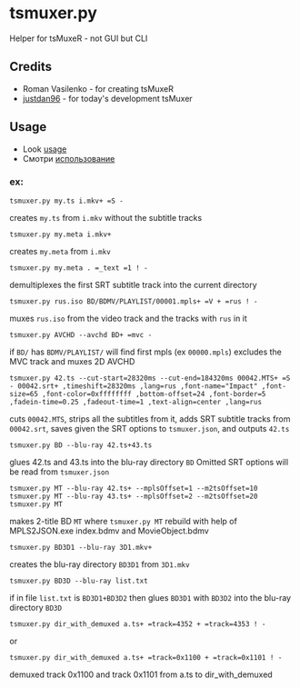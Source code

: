 # tsmuxer.py
Helper for tsMuxeR - not GUI but CLI
## Credits
- Roman Vasilenko - for creating tsMuxeR 
- [justdan96](https://github.com/justdan96/tsMuxer) - for today's development tsMuxer
## Usage
- Look [usage](https://github.com/abakum/tsmuxerCLI/blob/master/usage.eng.txt)
- Смотри [использование](https://github.com/abakum/tsmuxerCLI/blob/master/usage.rus.txt)

### ex:

```
tsmuxer.py my.ts i.mkv+ =S -
```
creates `my.ts` from `i.mkv` without the subtitle tracks
```
tsmuxer.py my.meta i.mkv+
```
creates `my.meta` from `i.mkv`
```
tsmuxer.py my.meta . =_text =1 ! -
```
demultiplexes the first SRT subtitle track into the current directory
```
tsmuxer.py rus.iso BD/BDMV/PLAYLIST/00001.mpls+ =V + =rus ! -
```
muxes `rus.iso` from the video track and the tracks with `rus` in it
```
tsmuxer.py AVCHD --avchd BD+ =mvc -
```
if `BD/` has `BDMV/PLAYLIST/` will find first mpls (ex `00000.mpls`) excludes the MVC track and muxes 2D AVCHD
```
tsmuxer.py 42.ts --cut-start=28320ms --cut-end=184320ms 00042.MTS+ =S - 00042.srt+ ,timeshift=28320ms ,lang=rus ,font-name="Impact" ,font-size=65 ,font-color=0xffffffff ,bottom-offset=24 ,font-border=5 ,fadein-time=0.25 ,fadeout-time=1 ,text-align=center ,lang=rus
```
cuts `00042.MTS`, strips all the subtitles from it, adds SRT subtitle tracks from `00042.srt`, saves given the SRT options to `tsmuxer.json`, and outputs `42.ts`
```
tsmuxer.py BD --blu-ray 42.ts+43.ts
```
glues 42.ts and 43.ts into the blu-ray directory `BD` Omitted SRT options will be read from `tsmuxer.json`
```
tsmuxer.py MT --blu-ray 42.ts+ --mplsOffset=1 --m2tsOffset=10 
tsmuxer.py MT --blu-ray 43.ts+ --mplsOffset=2 --m2tsOffset=20 
tsmuxer.py MT
```
makes 2-title BD `MT` where `tsmuxer.py MT` rebuild with help of  MPLS2JSON.exe index.bdmv and MovieObject.bdmv
```
tsmuxer.py BD3D1 --blu-ray 3D1.mkv+
```
creates the blu-ray directory `BD3D1` from `3D1.mkv`
```
tsmuxer.py BD3D --blu-ray list.txt
```
if in file `list.txt` is `BD3D1+BD3D2` then glues `BD3D1` with `BD3D2` into the blu-ray directory `BD3D`

```
tsmuxer.py dir_with_demuxed a.ts+ =track=4352 + =track=4353 ! -
```
or 
```
tsmuxer.py dir_with_demuxed a.ts+ =track=0x1100 + =track=0x1101 ! -
```
demuxed track 0x1100 and track 0x1101 from a.ts to dir_with_demuxed
